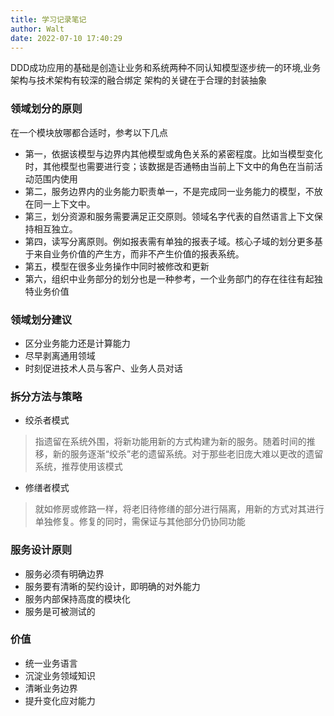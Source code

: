 ```yaml
---
title: 学习记录笔记
author: Walt
date: 2022-07-10 17:40:29
---
```


DDD成功应用的基础是创造让业务和系统两种不同认知模型逐步统一的环境,业务架构与技术架构有较深的融合绑定
架构的关键在于合理的封装抽象

### 领域划分的原则

在一个模块放哪都合适时，参考以下几点

* 第一，依据该模型与边界内其他模型或角色关系的紧密程度。比如当模型变化时，其他模型也需要进行变；该数据是否通畅由当前上下文中的角色在当前活动范围内使用
* 第二，服务边界内的业务能力职责单一，不是完成同一业务能力的模型，不放在同一上下文中。
* 第三，划分资源和服务需要满足正交原则。领域名字代表的自然语言上下文保持相互独立。
* 第四，读写分离原则。例如报表需有单独的报表子域。核心子域的划分更多基于来自业务价值的产生方，而非不产生价值的报表系统。
* 第五，模型在很多业务操作中同时被修改和更新
* 第六，组织中业务部分的划分也是一种参考，一个业务部门的存在往往有起独特业务价值

### 领域划分建议

* 区分业务能力还是计算能力
* 尽早剥离通用领域
* 时刻促进技术人员与客户、业务人员对话

### 拆分方法与策略

* 绞杀者模式

> 指遗留在系统外围，将新功能用新的方式构建为新的服务。随着时间的推移，新的服务逐渐“绞杀”老的遗留系统。对于那些老旧庞大难以更改的遗留系统，推荐使用该模式

* 修缮者模式

> 就如修房或修路一样，将老旧待修缮的部分进行隔离，用新的方式对其进行单独修复。修复的同时，需保证与其他部分仍协同功能

### 服务设计原则

* 服务必须有明确边界
* 服务要有清晰的契约设计，即明确的对外能力
* 服务内部保持高度的模块化
* 服务是可被测试的

### 价值
* 统一业务语言
* 沉淀业务领域知识
* 清晰业务边界
* 提升变化应对能力



